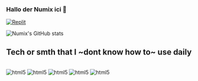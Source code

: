 ### Hallo der Numix ici 👋

[![Replit](https://img.shields.io/badge/replit-667881?style=for-the-badge&logo=replit&logoColor=white)](https://replit.com/@Numix)

![Numix's GitHub stats](https://github-readme-stats.vercel.app/api?username=NumixDev&show_icons=true&theme=cobalt)

## Tech or smth that I ~dont know how to~ use daily

<div style="display: inline_block"><br/>
  <img aling="center" alt="html5" src="https://img.shields.io/badge/C%23-239120?style=for-the-badge&logo=c-sharp&logoColor=white" />
  <img aling="center" alt="html5" src="https://img.shields.io/badge/.NET-5C2D91?style=for-the-badge&logo=.net&logoColor=white" />
  <img aling="center" alt="html5" src="https://img.shields.io/badge/Python-14354C?style=for-the-badge&logo=python&logoColor=white" />
  <img aling="center" alt="html5" src="https://img.shields.io/badge/Linux_Mint-87CF3E?style=for-the-badge&logo=linux-mint&logoColor=white" />
  <img aling="center" alt="html5" src="https://img.shields.io/badge/Windows_XP-003399?style=for-the-badge&logo=windows-xp&logoColor=white" />
</div>
